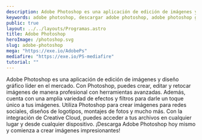 ```yaml
---
description: Adobe Photoshop es una aplicación de edición de imágenes y diseño gráfico líder en el mercado. Con Photoshop, puedes crear, editar y retocar imágenes de manera profesional con herramientas avanzadas.
keywords: adobe photoshop, descargar adobe photoshop, adobe photoshop gratis, adobe photoshop para descargar, descargar adobe photoshop en español, adobe photoshop español, adobe photoshop descarga, descargar adobe photoshop gratis, adobe photoshop para windows, adobe photoshop para mac, adobe photoshop para linux, software de edición de imágenes, aplicación de edición de imágenes, herramientas de edición de imágenes, adobe photoshop descargar gratis, descargar adobe photoshop full, adobe photoshop full, adobe photoshop full gratis
public: true
layout: ../../layouts/Programas.astro
title: Adobe Photoshop
heroImage: /photoshop.svg
slug: adobe-photoshop
mega: "https://exe.io/AdobePs"
mediafire: "https://exe.io/PS-mediafire"
tutorial: ""
---
```


Adobe Photoshop es una aplicación de edición de imágenes y diseño gráfico líder en el mercado. Con Photoshop, puedes crear, editar y retocar imágenes de manera profesional con herramientas avanzadas. Además, cuenta con una amplia variedad de efectos y filtros para darle un toque único a tus imágenes. Utiliza Photoshop para crear imágenes para redes sociales, diseños de logotipos, montajes de fotos y mucho más. Con la integración de Creative Cloud, puedes acceder a tus archivos en cualquier lugar y desde cualquier dispositivo. ¡Descarga Adobe Photoshop hoy mismo y comienza a crear imágenes impresionantes!

